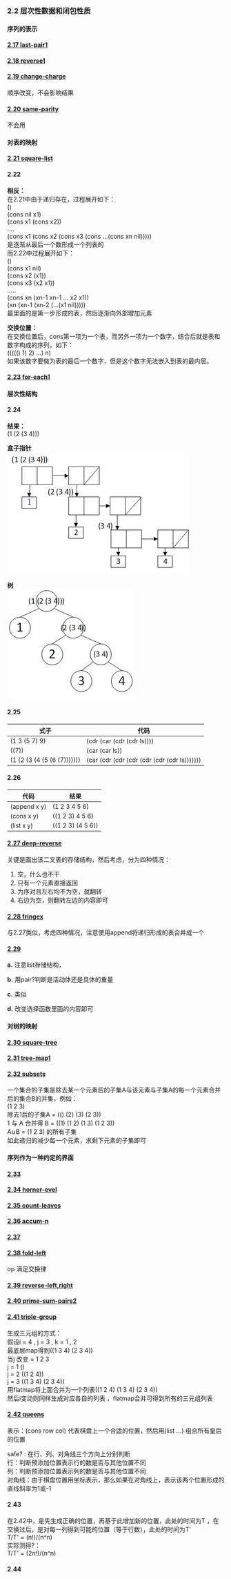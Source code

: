 ### 2.2 层次性数据和闭包性质

#### 序列的表示

#### [2.17 last-pair1](code/list.scm)  

#### [2.18 reverse1](code/list.scm)  

#### [2.19 change-charge](code/coins.scm)  
顺序改变，不会影响结果  

#### [2.20 same-parity](code/list.scm)  
不会用

#### 对表的映射

#### [2.21 square-list](code/map.scm)

#### 2.22
**相反：**     
在2.21中由于递归存在，过程展开如下：   
()  
(cons nil x1)  
(cons x1 (cons x2))  
....    
(cons x1 (cons x2 (cons x3 (cons ...(cons xn nil)))))     
是逐渐从最后一个数形成一个列表的    
而2.22中过程展开如下：   
()        
(cons x1 nil)  
(cons x2 (x1))  
(cons x3 (x2 x1))  
.....       
(cons xn (xn-1 xn-1 ... x2 x1))         
(xn (xn-1 (xn-2 (...(x1 nil)))))  
最里面的是第一步形成的表，然后逐渐向外部增加元素        

**交换位置：**          
在交换位置后，cons第一项为一个表，而另外一项为一个数字，结合后就是表和数字构成的序列，如下：     
((((() 1) 2) ...) n)      
如果该数字要做为表的最后一个数字，但是这个数字无法嵌入到表的最内层。      

#### [2.23 for-each1](code/map.scm)    

#### 层次性结构      

#### 2.24   
**结果：**       
(1 (2 (3 4)))     

**盒子指针**    
![盒子指针](img/224a.png)   

**树**   
![树](img/224b.png)      

#### 2.25   
式子|代码
-|-
(1 3 (5 7) 9) | (cdr (car (cdr (cdr ls))))
((7)) | (car (car ls))    
(1 (2 (3 (4 (5 (6 (7))))))) | (car (cdr (cdr (cdr (cdr (cdr (cdr ls)))))))     

#### 2.26       
代码|结果   
-|-  
(append x y)|(1 2 3 4 5 6)     
(cons x y) | ((1 2 3) 4 5 6)       
(list x y) | ((1 2 3) (4 5 6))   

#### [2.27 deep-reverse](code/tree.scm)  
关键是画出该二叉表的存储结构，然后考虑，分为四种情况：    
1. 空，什么也不干  
2. 只有一个元素直接返回    
3. 为序对且左右均不为空，就翻转  
4. 右边为空，则翻转左边的内容即可    

#### [2.28 fringex](code/tree.scm)  
与2.27类似，考虑四种情况，注意使用append将递归形成的表合并成一个        

#### [2.29](code/mobile.scm)        
**a.** 注意list存储结构，  

**b.** 用pair?判断是活动体还是具体的重量   

**c.** 类似   

**d.** 改变选择函数里面的内容即可    

#### 对树的映射   

#### [2.30 square-tree](code/tree.scm)    

#### [2.31 tree-map1](code/tree.scm)   

#### [2.32 subsets](code/tree.scm)  
一个集合的子集是除去某一个元素后的子集A与该元素与子集A的每一个元素合并后的集合B的并集，例如：   
(1 2 3)    
除去1后的子集A = (() (2) (3) (2 3))   
1 与 A 合并得 B = ((1) (1 2) (1 3) (1 2 3))  
A∪B = (1 2 3) 的所有子集     
如此递归的减少每一个元素，求剩下元素的子集即可   

#### 序列作为一种约定的界面     

#### [2.33](code/signal.scm)     

#### [2.34 horner-evel](code/signal.scm)  

#### [2.35 count-leaves](code/signal.scm)    

#### [2.36 accum-n](code/signal.scm)    

#### [2.37](code/matrix.scm)        

#### [2.38 fold-left](code/signal.scm)  
op 满足交换律   

#### [2.39 reverse-left,right](code/signal.scm)

#### [2.40 prime-sum-pairs2](code/nested.scm)  

#### [2.41 triple-group](code/nested.scm)
生成三元组的方式：   
假设i = 4 , j = 3 , k = 1 , 2      
最底层map得到((1 3 4) (2 3 4))       
当j 改变 = 1 2 3   
j = 1 ()  
j = 2 ((1 2 4))  
j = 3 ((1 3 4) (2 3 4))  
用flatmap将上面合并为一个列表((1 2 4) (1 3 4) (2 3 4))       
然后i变动则同样生成对应各自的列表 ，flatmap合并可得到所有的三元组列表       

#### [2.42 queens](code/queens.scm)    
表示：(cons row col) 代表棋盘上一个合适的位置，然后用(list ...) 组合所有皇后的位置        

safe? : 在行、列、对角线三个方向上分别判断    
行：判断预添加位置表示行的数是否与其他位置不同   
列：判断预添加位置表示列的数是否与其他位置不同    
对角线：由于棋盘位置用坐标表示，那么如果在对角线上，表示该两个位置形成的直线斜率为1或-1      

#### 2.43         
在2.42中，是先生成正确的位置，再基于此增加新的位置，此处的时间为T ，在交换过后，是对每一列得到可能的位置（等于行数），此处的时间为T'     
T/T' = (n!)/(n^n)    
实际测得?：   
T/T' = (2n!)/(n^n)         

#### 2.44   
